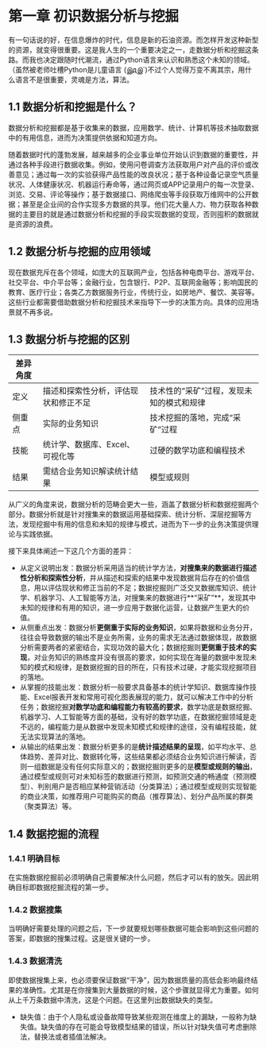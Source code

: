 # 第一章	初识数据分析与挖掘

​        有一句话说的好，在信息爆炸的时代，信息是新的石油资源。而怎样开发这种新型的资源，就变得很重要。这是我人生的一个重要决定之一，走数据分析和挖掘这条路。而我也决定跟随时代潮流，通过Python语言来认识和熟悉这个未知的领域。（虽然被老师吐槽Python是儿童语言   (இдஇ`)不过个人觉得万变不离其宗，用什么语言不是很重要，灵魂是方法，算法。

## 1.1	数据分析和挖掘是什么？

​        数据分析和挖掘都是基于收集来的数据，应用数学、统计、计算机等技术抽取数据中的有用信息，进而为决策提供依据和知道方向。

​        随着数据时代的蓬勃发展，越来越多的企业事业单位开始认识到数据的重要性，并通过各种手段进行数据收集。例如，使用问卷调查方法获取用户对产品的评价或改善意见；通过每一次的实验获得产品性能的改良状况；基于各种设备记录空气质量状况、人体健康状况、机器运行寿命等，通过网页或APP记录用户的每一次登录、浏览、交易、评论等操作；基于数据接口、网络爬虫等手段获取万维网中的公开数据；甚至是企业间的合作实现多方数据的共享。他们花大量人力、物力获取各种数据的主要目的就是通过数据分析和挖掘的手段实现数据的变现，否则囤积的数据就是资源的浪费。 

##    1.2	数据分析与挖掘的应用领域

​        现在数据充斥在各个领域，如庞大的互联网产业，包括各种电商平台、游戏平台、社交平台、中介平台等；金融行业，包含银行、P2P、互联网金融等；影响国民的教育、医疗行业；各类乙方数据服务行业，传统行业，如房地产、餐饮、美容等。这些行业都需要借助数据分析和挖掘技术来指导下一步的决策方向。具体的应用场景就不再多说。

## 1.3	数据分析与挖掘的区别

| 差异角度 |                                      |                                          |
| -------- | ------------------------------------ | ---------------------------------------- |
| 定义     | 描述和探索性分析，评估现状和修正不足 | 技术性的“采矿”过程，发现未知的模式和规律 |
| 侧重点   | 实际的业务知识                       | 技术挖掘的落地，完成“采矿”过程           |
| 技能     | 统计学、数据库、Excel、可视化等      | 过硬的数学功底和编程技术                 |
| 结果     | 需结合业务知识解读统计结果           | 模型或规则                               |

​        从广义的角度来说，数据分析的范畴会更大一些，涵盖了数据分析和数据挖掘两个部分。数据分析就是针对搜集来的数据运用基础探索、统计分析、深层挖掘等方法，发现挖掘中有用的信息和未知的规律与模式，进而为下一步的业务决策提供理论与实践依据。

接下来具体阐述一下这几个方面的差异：

- 从定义说明出发：数据分析采用适当的统计学方法，**对搜集来的数据进行描述性分析和探索性分析**，并从描述和探索的结果中发现数据背后存在的价值信息，用以评估现状和修正当前的不足；数据挖掘则广泛交叉数据库知识、统计学、机器学习、人工智能等方法，对搜集来的数据进行**“采矿”**，发现其中未知的规律和有用的知识，进一步应用于数据化运营，让数据产生更大的价值。
- 从侧重点出发：数据分析**更侧重于实际的业务知识**，如果将数据和业务分开，往往会导致数据的输出不是业务所需，业务的需求无法通过数据体现，故数据分析需要两者的紧密结合，实现功效的最大化；数据挖掘则**更侧重于技术的实现**，对业务知识的熟练度并没有很高的要求，如何实现在海量的数据中发现未知的模式和规律，是数据挖掘的目的所在，只有技术过硬，才能实现挖掘项目的落地。
- 从掌握的技能出发：数据分析一般要求具备基本的统计学知识、数据库操作技能、Excel报表开发和常用可视化图表展现的能力，就可以解决工作中的分析任务；数据挖掘**对数学功底和编程能力有较高的要求**，数学功底是数据挖掘、机器学习、人工智能等方面的基础，没有好的数学功底，在数据挖掘领域是走不远的，编程能力是从数据中发现未知模式和规律的途径，没有编程技能，就无法实现算法的落地。
- 从输出的结果出发：数据分析更多的是**统计描述结果的呈现**，如平均水平、总体趋势、差异对比、数据转化等，这些结果都必须结合业务知识进行解读，否则一组数据是没有任何实际意义的；数据挖掘则更多的是**模型或规则的输出**，通过模型或规则可对未知标签的数据进行预测，如预测交通的畅通度（预测模型）、判别用户是否相应某种营销活动（分类算法）；通过模型或规则实现智能的商业决策，如推荐用户可能购买的商品（推荐算法）、划分产品所属的群类（聚类算法）等。

## 1.4    数据挖掘的流程

### 1.4.1    明确目标

​        在实施数据挖掘前必须明确自己需要解决什么问题，然后才可以有的放矢。因此明确目标即数据挖掘流程的第一步。

### 1.4.2    数据搜集

​        当明确好需要处理的问题之后，下一步就要规划哪些数据可能会影响到这些问题的答案，即数据的搜集过程。这是很关键的一步。

### 1.4.3    数据清洗

即使数据搜集上来，也必须要保证数据“干净”，因为数据质量的高低会影响最终结果的准确性。尤其是在你搜集到大量数据的时候，这个步骤就显得尤为重要。如何从上千万条数据中清洗，这是个问题。在这里列出数据缺失的类型。

- 缺失值：由于个人隐私或设备故障导致某些观测在维度上的漏缺，一般称为缺失值。缺失值的存在可能会导致模型结果的错误，所以针对缺失值可考虑删除法，替换法或者插值法解决。

